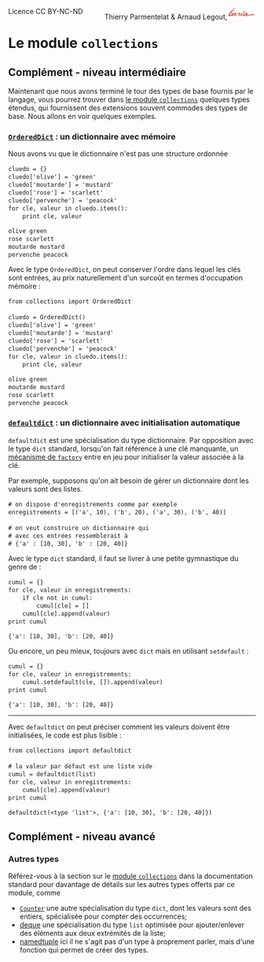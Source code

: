 
<span style="float:left;">Licence CC BY-NC-ND</span><span style="float:right;">Thierry Parmentelat &amp; Arnaud Legout,<img src="../../media/inria-25.png" style="display:inline"></span><br/>

# Le module `collections`

## Complément - niveau intermédiaire

Maintenant que nous avons terminé le tour des types de base fournis par le langage, vous pourrez trouver dans [le module `collections`](https://docs.python.org/2/library/collections.html) quelques types étendus, qui fournissent des extensions souvent commodes des types de base. Nous allons en voir quelques exemples.

### [`OrderedDict`](https://docs.python.org/2/library/collections.html#collections.OrderedDict) : un dictionnaire avec mémoire

Nous avons vu que le dictionnaire n'est pas une structure ordonnée


```
cluedo = {}
cluedo['olive'] = 'green'
cluedo['moutarde'] = 'mustard'
cluedo['rose'] = 'scarlett'
cluedo['pervenche'] = 'peacock'
for cle, valeur in cluedo.items():
    print cle, valeur
```

    olive green
    rose scarlett
    moutarde mustard
    pervenche peacock


Avec le type `OrderedDict`, on peut conserver l'ordre dans lequel les clés sont entrées, au prix naturellement d'un surcoût en termes d'occupation mémoire :


```
from collections import OrderedDict

cluedo = OrderedDict()
cluedo['olive'] = 'green'
cluedo['moutarde'] = 'mustard'
cluedo['rose'] = 'scarlett'
cluedo['pervenche'] = 'peacock'
for cle, valeur in cluedo.items():
    print cle, valeur
```

    olive green
    moutarde mustard
    rose scarlett
    pervenche peacock


### [`defaultdict`](https://docs.python.org/2/library/collections.html#defaultdict-objects) : un dictionnaire avec initialisation automatique

`defaultdict` est une spécialisation du type dictionnaire. Par opposition avec le type `dict` standard, lorsqu'on fait référence à une clé manquante, un [mécanisme de `factory`](http://en.wikipedia.org/wiki/Factory_%28object-oriented_programming%29) entre en jeu pour initialiser la valeur associée à la clé.

Par exemple, supposons qu'on ait besoin de gérer un dictionnaire dont les valeurs sont des listes.


```
# on dispose d'enregistrements comme par exemple
enregistrements = [('a', 10), ('b', 20), ('a', 30), ('b', 40)]

# on veut construire un dictionnaire qui
# avec ces entrées ressemblerait à
# {'a' : [10, 30], 'b' : [20, 40]}
```

Avec le type `dict` standard, il faut se livrer à une petite gymnastique du genre de :


```
cumul = {}
for cle, valeur in enregistrements:
    if cle not in cumul:
        cumul[cle] = []
    cumul[cle].append(valeur)
print cumul
```

    {'a': [10, 30], 'b': [20, 40]}


Ou encore, un peu mieux, toujours avec `dict` mais en utilisant `setdefault` :


```
cumul = {}
for cle, valeur in enregistrements:
    cumul.setdefault(cle, []).append(valeur)
print cumul
```

    {'a': [10, 30], 'b': [20, 40]}


*****

Avec `defaultdict` on peut préciser comment les valeurs doivent être initialisées, le code est plus lisible :


```
from collections import defaultdict

# la valeur par défaut est une liste vide
cumul = defaultdict(list)
for cle, valeur in enregistrements:
    cumul[cle].append(valeur)
print cumul
```

    defaultdict(<type 'list'>, {'a': [10, 30], 'b': [20, 40]})


## Complément - niveau avancé

### Autres types

Référez-vous à la section sur le [module `collections`](https://docs.python.org/2/library/collections.html) dans la documentation standard pour davantage de détails sur les autres types offerts par ce module, comme
 * [`Counter`](https://docs.python.org/2/library/collections.html#collections.Counter)
une autre spécialisation du type `dict`, dont les valeurs sont des entiers, spécialisée pour compter des occurrences;
 * [deque](https://docs.python.org/2/library/collections.html#collections.deque) une spécialisation du type `list` optimisée pour ajouter/enlever des éléments aux deux extrémités de la liste;
 * [namedtuple](https://docs.python.org/2/library/collections.html#collections.namedtuple) ici il ne s'agit pas d'un type à proprement parler, mais d'une fonction qui permet de créer des types.
